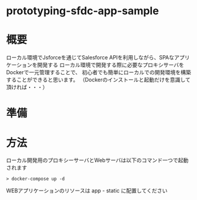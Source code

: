# prototyping-sfdc-app-sample

# 概要

ローカル環境でJsforceを通じてSalesforce APIを利用しながら、SPAなアプリケーションを開発する
ローカル環境で開発する際に必要なプロキシサーバをDockerで一元管理することで、
初心者でも簡単にローカルでの開発環境を構築することができると思います。
（Dockerのインストールと起動だけを意識して頂ければ・・・）

# 準備


# 方法

ローカル開発用のプロキシーサーバとWebサーバは以下のコマンド一つで起動されます

```
> docker-compose up -d
```

WEBアプリケーションのリソースは app - static に配置してください